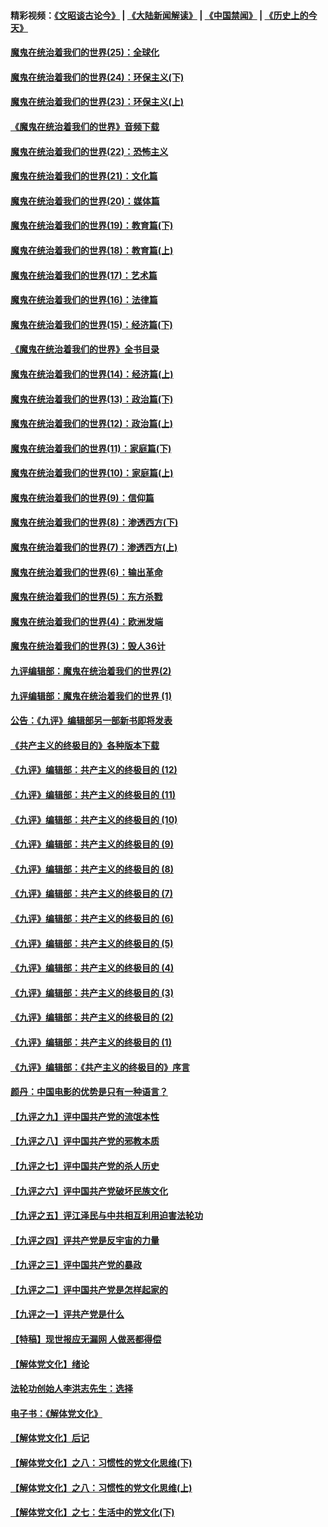 #### 精彩视频：[《文昭谈古论今》](https://github.com/gfw-breaker/wenzhao/blob/master/README.md?t=11301831) | [《大陆新闻解读》](https://github.com/gfw-breaker/ntdtv-comedy/blob/master/README.md?t=11301831) | [《中国禁闻》](https://github.com/gfw-breaker/ntdtv-news/blob/master/README.md?t=11301831) | [《历史上的今天》](https://github.com/gfw-breaker/today-in-history/blob/master/README.md?t=11301831) 

#### [魔鬼在统治着我们的世界(25)：全球化](../pages/nsc422/n10788205.md?t=11301831) 

#### [魔鬼在统治着我们的世界(24)：环保主义(下)](../pages/nsc422/n10695307.md?t=11301831) 

#### [魔鬼在统治着我们的世界(23)：环保主义(上)](../pages/nsc422/n10688613.md?t=11301831) 

#### [《魔鬼在统治着我们的世界》音频下载](../pages/nsc422/n10635553.md?t=11301831) 

#### [魔鬼在统治着我们的世界(22)：恐怖主义](../pages/nsc422/n10614727.md?t=11301831) 

#### [魔鬼在统治着我们的世界(21)：文化篇](../pages/nsc422/n10597706.md?t=11301831) 

#### [魔鬼在统治着我们的世界(20)：媒体篇](../pages/nsc422/n10586579.md?t=11301831) 

#### [魔鬼在统治着我们的世界(19)：教育篇(下)](../pages/nsc422/n10564808.md?t=11301831) 

#### [魔鬼在统治着我们的世界(18)：教育篇(上)](../pages/nsc422/n10526970.md?t=11301831) 

#### [魔鬼在统治着我们的世界(17)：艺术篇](../pages/nsc422/n10499093.md?t=11301831) 

#### [魔鬼在统治着我们的世界(16)：法律篇](../pages/nsc422/n10485969.md?t=11301831) 

#### [魔鬼在统治着我们的世界(15)：经济篇(下)](../pages/nsc422/n10469975.md?t=11301831) 

#### [《魔鬼在统治着我们的世界》全书目录](../pages/nsc422/n10464261.md?t=11301831) 

#### [魔鬼在统治着我们的世界(14)：经济篇(上)](../pages/nsc422/n10457370.md?t=11301831) 

#### [魔鬼在统治着我们的世界(13)：政治篇(下)](../pages/nsc422/n10448270.md?t=11301831) 

#### [魔鬼在统治着我们的世界(12)：政治篇(上)](../pages/nsc422/n10444576.md?t=11301831) 

#### [魔鬼在统治着我们的世界(11)：家庭篇(下)](../pages/nsc422/n10440961.md?t=11301831) 

#### [魔鬼在统治着我们的世界(10)：家庭篇(上)](../pages/nsc422/n10435448.md?t=11301831) 

#### [魔鬼在统治着我们的世界(9)：信仰篇](../pages/nsc422/n10432159.md?t=11301831) 

#### [魔鬼在统治着我们的世界(8)：渗透西方(下)](../pages/nsc422/n10429603.md?t=11301831) 

#### [魔鬼在统治着我们的世界(7)：渗透西方(上)](../pages/nsc422/n10426013.md?t=11301831) 

#### [魔鬼在统治着我们的世界(6)：输出革命](../pages/nsc422/n10421536.md?t=11301831) 

#### [魔鬼在统治着我们的世界(5)：东方杀戮](../pages/nsc422/n10417707.md?t=11301831) 

#### [魔鬼在统治着我们的世界(4)：欧洲发端](../pages/nsc422/n10414890.md?t=11301831) 

#### [魔鬼在统治着我们的世界(3)：毁人36计](../pages/nsc422/n10411583.md?t=11301831) 

#### [九评编辑部：魔鬼在统治着我们的世界(2)](../pages/nsc422/n10410036.md?t=11301831) 

#### [九评编辑部：魔鬼在统治着我们的世界 (1)](../pages/nsc422/n10406825.md?t=11301831) 

#### [公告：《九评》编辑部另一部新书即将发表](../pages/nsc422/n10405104.md?t=11301831) 

#### [《共产主义的终极目的》各种版本下载](../pages/nsc422/n10022138.md?t=11301831) 

#### [《九评》编辑部：共产主义的终极目的 (12)](../pages/nsc422/n9933272.md?t=11301831) 

#### [《九评》编辑部：共产主义的终极目的 (11)](../pages/nsc422/n9924973.md?t=11301831) 

#### [《九评》编辑部：共产主义的终极目的 (10)](../pages/nsc422/n9920883.md?t=11301831) 

#### [《九评》编辑部：共产主义的终极目的 (9)](../pages/nsc422/n9916363.md?t=11301831) 

#### [《九评》编辑部：共产主义的终极目的 (8)](../pages/nsc422/n9912488.md?t=11301831) 

#### [《九评》编辑部：共产主义的终极目的 (7)](../pages/nsc422/n9901176.md?t=11301831) 

#### [《九评》编辑部：共产主义的终极目的 (6)](../pages/nsc422/n9899359.md?t=11301831) 

#### [《九评》编辑部：共产主义的终极目的 (5)](../pages/nsc422/n9893174.md?t=11301831) 

#### [《九评》编辑部：共产主义的终极目的 (4)](../pages/nsc422/n9891246.md?t=11301831) 

#### [《九评》编辑部：共产主义的终极目的 (3)](../pages/nsc422/n9879879.md?t=11301831) 

#### [《九评》编辑部：共产主义的终极目的 (2)](../pages/nsc422/n9876205.md?t=11301831) 

#### [《九评》编辑部：共产主义的终极目的 (1)](../pages/nsc422/n9865857.md?t=11301831) 

#### [《九评》编辑部：《共产主义的终极目的》序言](../pages/nsc422/n9862666.md?t=11301831) 

#### [颜丹：中国电影的优势是只有一种语言？](../pages/nsc422/n9583062.md?t=11301831) 

#### [【九评之九】评中国共产党的流氓本性](../pages/nsc422/n737542.md?t=11301831) 

#### [【九评之八】评中国共产党的邪教本质](../pages/nsc422/n735942.md?t=11301831) 

#### [【九评之七】评中国共产党的杀人历史](../pages/nsc422/n733806.md?t=11301831) 

#### [【九评之六】评中国共产党破坏民族文化](../pages/nsc422/n731667.md?t=11301831) 

#### [【九评之五】评江泽民与中共相互利用迫害法轮功](../pages/nsc422/n730058.md?t=11301831) 

#### [【九评之四】评共产党是反宇宙的力量](../pages/nsc422/n727814.md?t=11301831) 

#### [【九评之三】评中国共产党的暴政](../pages/nsc422/n725597.md?t=11301831) 

#### [【九评之二】评中国共产党是怎样起家的](../pages/nsc422/n723946.md?t=11301831) 

#### [【九评之一】评共产党是什么](../pages/nsc422/n722529.md?t=11301831) 

#### [【特稿】现世报应无漏网 人做恶都得偿](../pages/nsc422/n4215167.md?t=11301831) 

#### [【解体党文化】绪论](../pages/nsc422/n1449356.md?t=11301831) 

#### [法轮功创始人李洪志先生：选择](../pages/nsc422/n3580738.md?t=11301831) 

#### [电子书：《解体党文化》](../pages/nsc422/n1573484.md?t=11301831) 

#### [【解体党文化】后记](../pages/nsc422/n1531999.md?t=11301831) 

#### [【解体党文化】之八：习惯性的党文化思维(下)](../pages/nsc422/n1526477.md?t=11301831) 

#### [【解体党文化】之八：习惯性的党文化思维(上)](../pages/nsc422/n1520631.md?t=11301831) 

#### [【解体党文化】之七：生活中的党文化(下)](../pages/nsc422/n1513446.md?t=11301831) 

